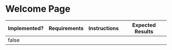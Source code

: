 # Welcome Page

<table><thead><tr><th data-type="checkbox">Implemented?</th><th>Requirements</th><th>Instructions</th><th>Expected Results</th></tr></thead><tbody><tr><td>false</td><td></td><td></td><td></td></tr></tbody></table>
